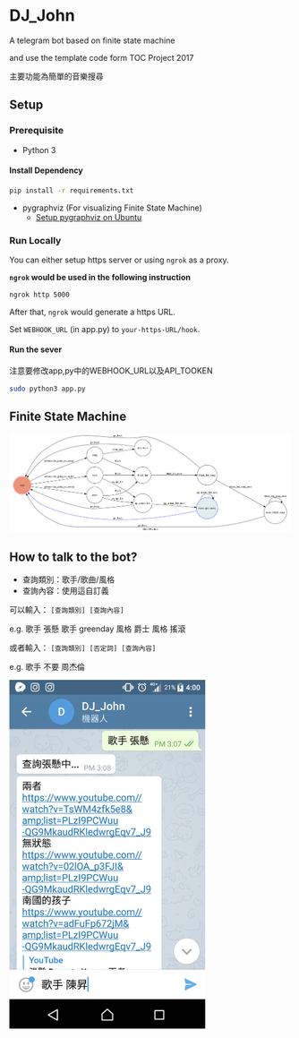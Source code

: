 # DJ_John 

A telegram bot based on finite state machine

and use the template code form TOC Project 2017

主要功能為簡單的音樂搜尋


## Setup

### Prerequisite
* Python 3

#### Install Dependency
```sh
pip install -r requirements.txt
```

* pygraphviz (For visualizing Finite State Machine)
    * [Setup pygraphviz on Ubuntu](http://www.jianshu.com/p/a3da7ecc5303)


### Run Locally
You can either setup https server or using `ngrok` as a proxy.

**`ngrok` would be used in the following instruction**

```sh
ngrok http 5000
```

After that, `ngrok` would generate a https URL.

Set `WEBHOOK_URL` (in app.py) to `your-https-URL/hook`.


#### Run the sever

注意要修改app,py中的WEBHOOK_URL以及API_TOOKEN

```sh
sudo python3 app.py
```

## Finite State Machine
![fsm](./img/my_state_diagram.png)


## How to talk to the bot?
- 查詢類別：歌手/歌曲/風格
- 查詢內容：使用這自訂義

可以輸入：
`[查詢類別] [查詢內容]`

e.g.
歌手 張懸
歌手 greenday
風格 爵士
風格 搖滾


或者輸入：
`[查詢類別] [否定詞] [查詢內容]`

e.g. 歌手 不要 周杰倫

<img src='./img/bot_example_1.png' width='350'>

